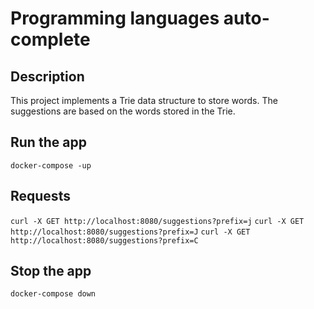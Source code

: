 # Programming languages auto-complete

## Description
This project implements a Trie data structure to store words. 
The suggestions are based on the words stored in the Trie.

## Run the app
```docker-compose -up```

## Requests
```curl -X GET http://localhost:8080/suggestions?prefix=j```
```curl -X GET http://localhost:8080/suggestions?prefix=J```
```curl -X GET http://localhost:8080/suggestions?prefix=C```

## Stop the app
```docker-compose down```